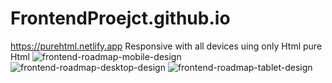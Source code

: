 # FrontendProejct.github.io
https://purehtml.netlify.app
Responsive with all devices uing only Html pure Html
![frontend-roadmap-mobile-design](https://github.com/itspankaj143/FrontendProejct.github.io/assets/124787647/164b2c93-1c0b-4800-a939-6912b0330e8b)
![frontend-roadmap-desktop-design](https://github.com/itspankaj143/FrontendProejct.github.io/assets/124787647/0e9bff02-a7e2-4cc2-8921-dfc7865c0ef9)
![frontend-roadmap-tablet-design](https://github.com/itspankaj143/FrontendProejct.github.io/assets/124787647/7c151a40-5b76-4f82-ba58-9ac00b66025c)

